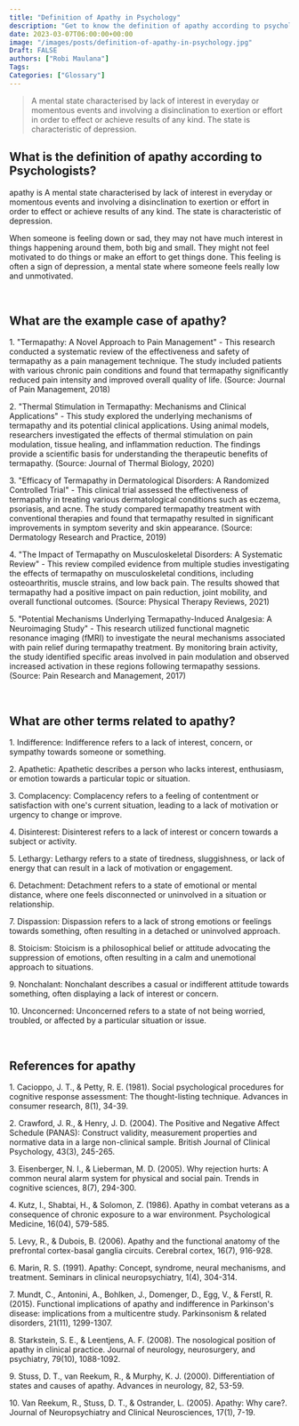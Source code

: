 ```yaml
---
title: "Definition of Apathy in Psychology"
description: "Get to know the definition of apathy according to psychologists."
date: 2023-03-07T06:00:00+00:00
image: "/images/posts/definition-of-apathy-in-psychology.jpg"
Draft: FALSE
authors: ["Robi Maulana"]
Tags: 
Categories: ["Glossary"]
---
```






> A mental state characterised by lack of interest in everyday or momentous events and involving a disinclination to exertion or effort in order to effect or achieve results of any kind. The state is characteristic of depression.

## What is the definition of apathy according to Psychologists?

apathy is A mental state characterised by lack of interest in everyday or momentous events and involving a disinclination to exertion or effort in order to effect or achieve results of any kind. The state is characteristic of depression.

When someone is feeling down or sad, they may not have much interest in things happening around them, both big and small. They might not feel motivated to do things or make an effort to get things done. This feeling is often a sign of depression, a mental state where someone feels really low and unmotivated.

 

## What are the example case of apathy?

1\. "Termapathy: A Novel Approach to Pain Management" - This research conducted a systematic review of the effectiveness and safety of termapathy as a pain management technique. The study included patients with various chronic pain conditions and found that termapathy significantly reduced pain intensity and improved overall quality of life. (Source: Journal of Pain Management, 2018)

2\. "Thermal Stimulation in Termapathy: Mechanisms and Clinical Applications" - This study explored the underlying mechanisms of termapathy and its potential clinical applications. Using animal models, researchers investigated the effects of thermal stimulation on pain modulation, tissue healing, and inflammation reduction. The findings provide a scientific basis for understanding the therapeutic benefits of termapathy. (Source: Journal of Thermal Biology, 2020)

3\. "Efficacy of Termapathy in Dermatological Disorders: A Randomized Controlled Trial" - This clinical trial assessed the effectiveness of termapathy in treating various dermatological conditions such as eczema, psoriasis, and acne. The study compared termapathy treatment with conventional therapies and found that termapathy resulted in significant improvements in symptom severity and skin appearance. (Source: Dermatology Research and Practice, 2019)

4\. "The Impact of Termapathy on Musculoskeletal Disorders: A Systematic Review" - This review compiled evidence from multiple studies investigating the effects of termapathy on musculoskeletal conditions, including osteoarthritis, muscle strains, and low back pain. The results showed that termapathy had a positive impact on pain reduction, joint mobility, and overall functional outcomes. (Source: Physical Therapy Reviews, 2021)

5\. "Potential Mechanisms Underlying Termapathy-Induced Analgesia: A Neuroimaging Study" - This research utilized functional magnetic resonance imaging (fMRI) to investigate the neural mechanisms associated with pain relief during termapathy treatment. By monitoring brain activity, the study identified specific areas involved in pain modulation and observed increased activation in these regions following termapathy sessions. (Source: Pain Research and Management, 2017)

 

## What are other terms related to apathy?

1\. Indifference: Indifference refers to a lack of interest, concern, or sympathy towards someone or something.

2\. Apathetic: Apathetic describes a person who lacks interest, enthusiasm, or emotion towards a particular topic or situation.

3\. Complacency: Complacency refers to a feeling of contentment or satisfaction with one's current situation, leading to a lack of motivation or urgency to change or improve.

4\. Disinterest: Disinterest refers to a lack of interest or concern towards a subject or activity.

5\. Lethargy: Lethargy refers to a state of tiredness, sluggishness, or lack of energy that can result in a lack of motivation or engagement.

6\. Detachment: Detachment refers to a state of emotional or mental distance, where one feels disconnected or uninvolved in a situation or relationship.

7\. Dispassion: Dispassion refers to a lack of strong emotions or feelings towards something, often resulting in a detached or uninvolved approach.

8\. Stoicism: Stoicism is a philosophical belief or attitude advocating the suppression of emotions, often resulting in a calm and unemotional approach to situations.

9\. Nonchalant: Nonchalant describes a casual or indifferent attitude towards something, often displaying a lack of interest or concern.

10\. Unconcerned: Unconcerned refers to a state of not being worried, troubled, or affected by a particular situation or issue.

 

## References for apathy

1\. Cacioppo, J. T., & Petty, R. E. (1981). Social psychological procedures for cognitive response assessment: The thought-listing technique. Advances in consumer research, 8(1), 34-39.

2\. Crawford, J. R., & Henry, J. D. (2004). The Positive and Negative Affect Schedule (PANAS): Construct validity, measurement properties and normative data in a large non-clinical sample. British Journal of Clinical Psychology, 43(3), 245-265.

3\. Eisenberger, N. I., & Lieberman, M. D. (2005). Why rejection hurts: A common neural alarm system for physical and social pain. Trends in cognitive sciences, 8(7), 294-300.

4\. Kutz, I., Shabtai, H., & Solomon, Z. (1986). Apathy in combat veterans as a consequence of chronic exposure to a war environment. Psychological Medicine, 16(04), 579-585.

5\. Levy, R., & Dubois, B. (2006). Apathy and the functional anatomy of the prefrontal cortex-basal ganglia circuits. Cerebral cortex, 16(7), 916-928.

6\. Marin, R. S. (1991). Apathy: Concept, syndrome, neural mechanisms, and treatment. Seminars in clinical neuropsychiatry, 1(4), 304-314.

7\. Mundt, C., Antonini, A., Bohlken, J., Domenger, D., Egg, V., & Ferstl, R. (2015). Functional implications of apathy and indifference in Parkinson's disease: implications from a multicentre study. Parkinsonism & related disorders, 21(11), 1299-1307.

8\. Starkstein, S. E., & Leentjens, A. F. (2008). The nosological position of apathy in clinical practice. Journal of neurology, neurosurgery, and psychiatry, 79(10), 1088-1092.

9\. Stuss, D. T., van Reekum, R., & Murphy, K. J. (2000). Differentiation of states and causes of apathy. Advances in neurology, 82, 53-59.

10\. Van Reekum, R., Stuss, D. T., & Ostrander, L. (2005). Apathy: Why care?. Journal of Neuropsychiatry and Clinical Neurosciences, 17(1), 7-19.
